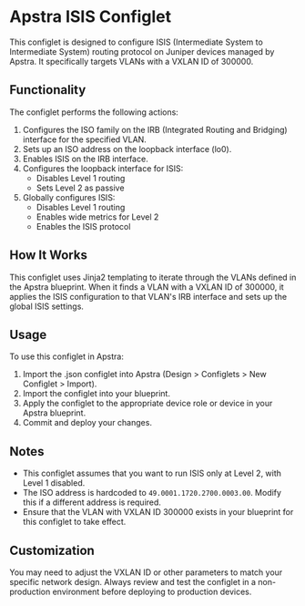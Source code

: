# Apstra ISIS Configlet

This configlet is designed to configure ISIS (Intermediate System to Intermediate System) routing protocol on Juniper devices managed by Apstra. It specifically targets VLANs with a VXLAN ID of 300000.

## Functionality

The configlet performs the following actions:

1. Configures the ISO family on the IRB (Integrated Routing and Bridging) interface for the specified VLAN.
2. Sets up an ISO address on the loopback interface (lo0).
3. Enables ISIS on the IRB interface.
4. Configures the loopback interface for ISIS:
   - Disables Level 1 routing
   - Sets Level 2 as passive
5. Globally configures ISIS:
   - Disables Level 1 routing
   - Enables wide metrics for Level 2
   - Enables the ISIS protocol

## How It Works

This configlet uses Jinja2 templating to iterate through the VLANs defined in the Apstra blueprint. When it finds a VLAN with a VXLAN ID of 300000, it applies the ISIS configuration to that VLAN's IRB interface and sets up the global ISIS settings.

## Usage

To use this configlet in Apstra:

1. Import the .json configlet into Apstra (Design > Configlets > New Configlet > Import).
2. Import the configlet into your blueprint.
3. Apply the configlet to the appropriate device role or device in your Apstra blueprint.
4. Commit and deploy your changes.

## Notes

- This configlet assumes that you want to run ISIS only at Level 2, with Level 1 disabled.
- The ISO address is hardcoded to `49.0001.1720.2700.0003.00`. Modify this if a different address is required.
- Ensure that the VLAN with VXLAN ID 300000 exists in your blueprint for this configlet to take effect.

## Customization

You may need to adjust the VXLAN ID or other parameters to match your specific network design. Always review and test the configlet in a non-production environment before deploying to production devices.
